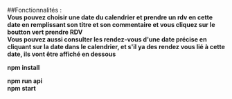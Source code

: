 ##Fonctionnalités : <br/>
<b>Vous pouvez choisir une date du calendrier et prendre un rdv en cette date en remplissant son titre et son commentaire et vous cliquez sur le boutton vert prendre RDV</b>
<br/>
<b>Vous pouvez aussi consulter les rendez-vous d'une date précise en cliquant sur la date dans le calendrier, et s'il ya des rendez vous lié à cette date, ils vont être affiché en dessous</b><br/>

<b>npm install</b>

<b>npm run api</b><br/>
<b>npm start</b>
